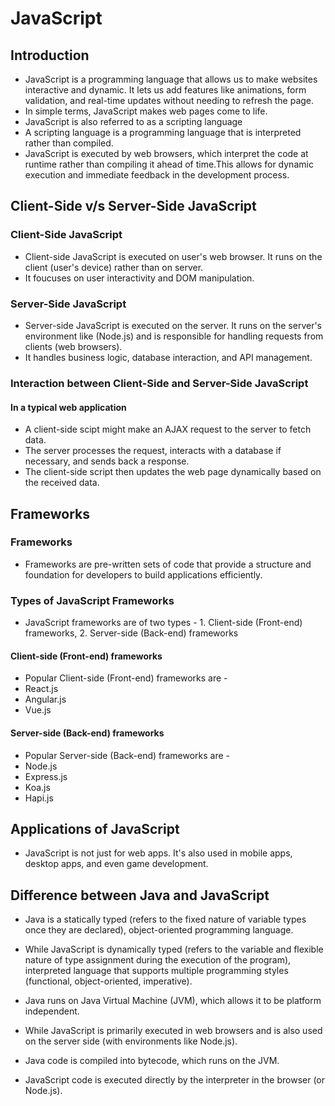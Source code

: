 # JavaScript

## Introduction

- JavaScript is a programming language that allows us to make websites interactive and dynamic. It lets us add features like animations, form validation, and real-time updates without needing to refresh the page.
- In simple terms, JavaScript makes web pages come to life.
- JavaScript is also referred to as a scripting language
- A scripting language is a programming language that is interpreted rather than compiled.
- JavaScript is executed by web browsers, which interpret the code at runtime rather than compiling it ahead of time.This allows for dynamic execution and immediate feedback in the development process.

## Client-Side v/s Server-Side JavaScript

### Client-Side JavaScript

- Client-side JavaScript is executed on user's web browser. It runs on the client (user's device) rather than on server.
- It foucuses on user interactivity and DOM manipulation.

### Server-Side JavaScript

- Server-side JavaScript is executed on the server. It runs on the server's environment like (Node.js) and is responsible for handling requests from clients (web browsers).
- It handles business logic, database interaction, and API management.

### Interaction between Client-Side and Server-Side JavaScript

#### In a typical web application

- A client-side scipt might make an AJAX request to the server to fetch data.
- The server processes the request, interacts with a database if necessary, and sends back a response.
- The client-side script then updates the web page dynamically based on the received data.


## Frameworks

### Frameworks

- Frameworks are pre-written sets of code that provide a structure and foundation for developers to build applications efficiently.

### Types of JavaScript Frameworks

- JavaScript frameworks are of two types - 1. Client-side (Front-end) frameworks, 2. Server-side (Back-end) frameworks

#### Client-side (Front-end) frameworks

- Popular Client-side (Front-end) frameworks are - 
- React.js
- Angular.js
- Vue.js

#### Server-side (Back-end) frameworks

- Popular Server-side (Back-end) frameworks are - 
- Node.js
- Express.js
- Koa.js
- Hapi.js


## Applications of JavaScript

- JavaScript is not just for web apps. It's also used in mobile apps, desktop apps, and even game development.

## Difference between Java and JavaScript

- Java is a statically typed (refers to the fixed nature of variable types once they are declared), object-oriented programming language.
- While JavaScript is dynamically typed (refers to the variable and flexible nature of type assignment during the execution of the program), interpreted language that supports multiple programming styles (functional, object-oriented, imperative).

- Java runs on Java Virtual Machine (JVM), which allows it to be platform independent.
- While JavaScript is primarily executed in web browsers and is also used on the server side (with environments like Node.js).

- Java code is compiled into bytecode, which runs on the JVM.
- JavaScript code is executed directly by the interpreter in the browser (or Node.js).
